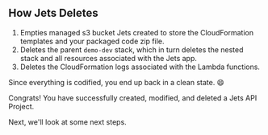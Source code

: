 ## How Jets Deletes

1. Empties managed s3 bucket Jets created to store the CloudFormation templates and your packaged code zip file.
2. Deletes the parent `demo-dev` stack, which in turn deletes the nested stack and all resources associated with the Jets app.
3. Deletes the CloudFormation logs associated with the Lambda functions.

Since everything is codified, you end up back in a clean state. 😄

Congrats! You have successfully created, modified, and deleted a Jets API Project.

Next, we'll look at some next steps.
